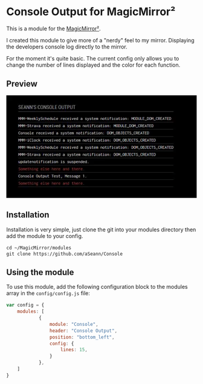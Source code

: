 # Console Output for MagicMirror²

This is a module for the [MagicMirror²](https://github.com/MichMich/MagicMirror/).

I created this module to give more of a "nerdy" feel to my mirror.
Displaying the developers console log directly to the mirror.

For the moment it's quite basic. The current config only allows you to change the number of lines displayed and the color for each function.

## Preview

![](img/Preview.gif)


## Installation

Installation is very simple, just clone the git into your modules directory then add the module to your config.

```shell
cd ~/MagicMirror/modules
git clone https://github.com/aSeann/Console
```

## Using the module

To use this module, add the following configuration block to the modules array in the `config/config.js` file:
```js
var config = {
    modules: [
			{
				module: "Console",
				header: "Console Output",
				position: "bottom_left",
				config: {
					lines: 15,
				}
			},
    ]
}
```
